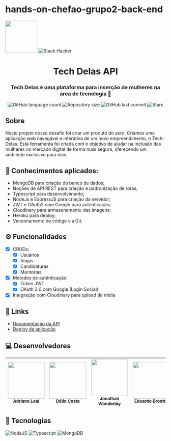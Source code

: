 # hands-on-chefao-grupo2-back-end

<div>
  <img src="https://user-images.githubusercontent.com/90655270/161388302-145d58d6-723a-4dc1-97e7-80133dfa4c3a.png" width="100px">
  <img alt="Stack Hacker" src="https://img.shields.io/static/v1?label=stack&message=hacker&color=success&labelColor=grey">
</div>

<h1 align="center">
      Tech Delas API
</h1>

<h3 align="center">
    Tech Delas é uma plataforma para inserção de mulheres na área de tecnologia 💜
</h3>

<p align="center">
  <img alt="GitHub language count" src="https://img.shields.io/github/languages/count/EduardoABG/hands-on-chefao-grupo2-back-end?color=%2304D361">

  <img alt="Repository size" src="https://img.shields.io/github/repo-size/EduardoABG/hands-on-chefao-grupo2-back-end">

  <img alt="GitHub last commit" src="https://img.shields.io/github/last-commit/EduardoABG/hands-on-chefao-grupo2-back-end">

  <img alt="Stars" src="https://img.shields.io/github/stars/EduardoABG/hands-on-chefao-grupo2-back-end?style=social">

  <!--<a href="https://github.com/jonathan-wanderley">
    <img alt="Feito por Jonathan" src="https://img.shields.io/badge/feito%20por-Jonathan-%237519C1">
  </a>-->

</p>

## Sobre
Neste projeto nosso desafio foi criar um produto do zero. Criamos uma aplicação web navegável e interativa de um novo empreendimento, o Tech-Delas.
Esta ferramenta foi criada com o objetivo de ajudar na inclusão das mulheres no mercado digital de forma mais segura, oferecendo um ambiente exclusivo para elas.

## 📃 Conhecimentos aplicados:

- MongoDB para criação do banco de dados;
- Noções de API REST para criação e padronização de rotas;
- Typescript para desenvolvimento;
- NodeJs e ExpressJS para criação do servidor;
- JWT e OAuth2 com Google para autenticação;
- Cloudinary para armazenamento das imagens;
- Heroku para deploy;
- Versionamento de código via Git.

## ⚙️ Funcionalidades

- [x] CRUDs:
  - [X] Usuários
  - [X] Vagas
  - [X] Candidaturas
  - [X] Mentorias
- [X] Metodos de autênticação:
  - [X] Token JWT
  - [X] OAuth 2.0 com Google (Login Social)
- [X] Integração com Cloudinary para upload de mídia

## 🔗 Links

- [Documentação da API](https://tech-delas.herokuapp.com/docs/)
- [Deploy da aplicação](https://tech-delas.herokuapp.com/)

## 💻 Desenvolvedores

| [<img src="https://avatars.githubusercontent.com/u/102430174?v=4" width=115> <br> <sub>Adriano Leal </sub>](https://github.com/AdrianoLSou) | [<img src="https://avatars.githubusercontent.com/u/14316547?v=4" width=115> <br> <sub>Délio Costa</sub>](https://github.com/DelioCosta) | [<img src="https://avatars.githubusercontent.com/u/97256161?v=4" width=115> <br> <sub>Jonathan Wanderley</sub>](https://github.com/jonathan-wanderley) | [<img src="https://avatars.githubusercontent.com/u/90660988?v=4" width=115> <br> <sub>Eduardo Broetto</sub>](https://github.com/EduardoABG) | <br> |
| ------------------------------------------------------------------------------------------------------------------------------------------- | --------------------------------------------------------------------------------------------------------------------------------------- | ------------------------------------------------------------------------------------------------------------------------------------------------------ | ------------------------------------------------------------------------------------------------------------------------------------------- | ---- |

## :wrench: Tecnologias
![NodeJS](https://img.shields.io/badge/Node.js-43853D?style=for-the-badge&logo=node.js&logoColor=white) ![Typescript](https://img.shields.io/badge/TypeScript-007ACC?style=for-the-badge&logo=typescript&logoColor=white) ![MongoDB](https://img.shields.io/badge/MongoDB-4EA94B?style=for-the-badge&logo=mongodb&logoColor=white)
